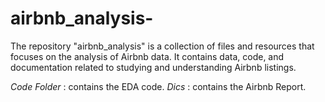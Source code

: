 # airbnb_analysis-
The repository "airbnb_analysis" is a collection of files and resources that focuses on the analysis of Airbnb data. It contains data, code, and documentation related to studying and understanding Airbnb listings.

*Code Folder* : contains the EDA code.
*Dics* : contains the Airbnb Report.
